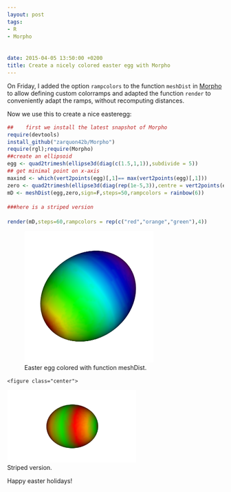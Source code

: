 ```yaml
---
layout: post
tags: 
- R 
- Morpho


date: 2015-04-05 13:50:00 +0200
title: Create a nicely colored easter egg with Morpho
---
```

    
On Friday, I added the option ```rampcolors``` to the function ```meshDist``` in [Morpho](https://github.com/zarquon42b/Morpho) to allow defining custom colorramps and adapted the function ```render``` to conveniently adapt the ramps, without recomputing distances.

Now we use this to create a nice easteregg:

```r
##    first we install the latest snapshot of Morpho
require(devtools)
install_github("zarquon42b/Morpho")
require(rgl);require(Morpho)
##create an ellipsoid
egg <- quad2trimesh(ellipse3d(diag(c(1.5,1,1)),subdivide = 5))
## get minimal point on x-axis
maxind <- which(vert2points(egg)[,1]== max(vert2points(egg)[,1]))
zero <- quad2trimesh(ellipse3d(diag(rep(1e-5,3)),centre = vert2points(egg)[maxind,])) 
mD <- meshDist(egg,zero,sign=F,steps=50,rampcolors = rainbow(6))

###here is a striped version

render(mD,steps=60,rampcolors = rep(c("red","orange","green"),4))

```
<figure class="center">
 <img rel="zoom" src="/resources/images/easteregg.png" alt="origstate" width="300" >
 <figcaption>Easter egg colored with function meshDist.</figcaption>
     </figure>
    
    
    <figure class="center">
 <img rel="zoom" src="/resources/images/easterstriped.png" alt="origstate" width="300" >
 <figcaption>Striped version.</figcaption>
</figure>
    
Happy easter holidays!










